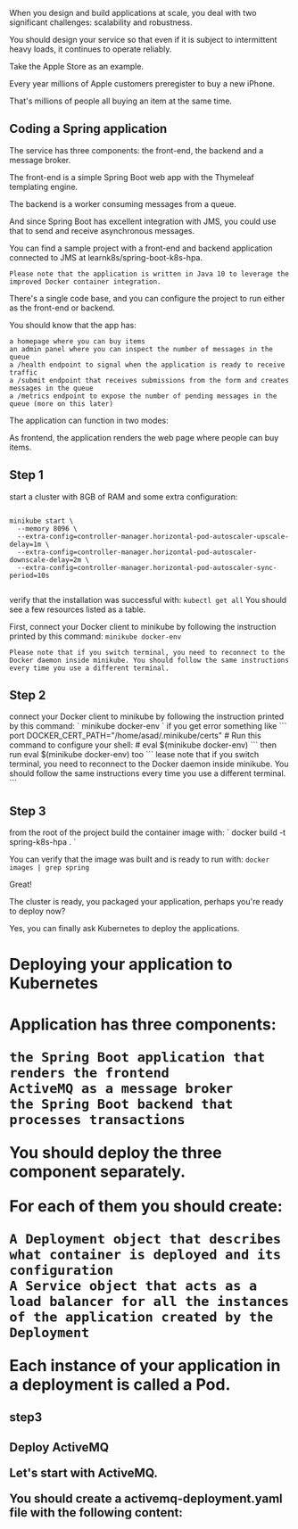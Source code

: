 When you design and build applications at scale, you deal with two significant challenges: scalability and robustness.

You should design your service so that even if it is subject to intermittent heavy loads, it continues to operate reliably.

Take the Apple Store as an example.

Every year millions of Apple customers preregister to buy a new iPhone.

That's millions of people all buying an item at the same time.




<h2>Coding a Spring application</h2>

The service has three components: the front-end, the backend and a message broker.

The front-end is a simple Spring Boot web app with the Thymeleaf templating engine.

The backend is a worker consuming messages from a queue.

And since Spring Boot has excellent integration with JMS, you could use that to send and receive asynchronous messages.

You can find a sample project with a front-end and backend application connected to JMS at learnk8s/spring-boot-k8s-hpa.

    Please note that the application is written in Java 10 to leverage the improved Docker container integration.

There's a single code base, and you can configure the project to run either as the front-end or backend.

You should know that the app has:

    a homepage where you can buy items
    an admin panel where you can inspect the number of messages in the queue
    a /health endpoint to signal when the application is ready to receive traffic
    a /submit endpoint that receives submissions from the form and creates messages in the queue
    a /metrics endpoint to expose the number of pending messages in the queue (more on this later)

The application can function in two modes:

As frontend, the application renders the web page where people can buy items.

<h2>Step 1</h2>
start a cluster with 8GB of RAM and some extra configuration:

```

minikube start \
  --memory 8096 \
  --extra-config=controller-manager.horizontal-pod-autoscaler-upscale-delay=1m \
  --extra-config=controller-manager.horizontal-pod-autoscaler-downscale-delay=2m \
  --extra-config=controller-manager.horizontal-pod-autoscaler-sync-period=10s
  
```
verify that the installation was successful with: `kubectl get all`
You should see a few resources listed as a table.

First, connect your Docker client to minikube by following the instruction printed by this command: `minikube docker-env`
```
Please note that if you switch terminal, you need to reconnect to the Docker daemon inside minikube. You should follow the same instructions every time you use a different terminal.

```
<h2>Step 2</h2>
connect your Docker client to minikube by following the instruction printed by this command:
` minikube docker-env `
if you get error something like 
``` 
port DOCKER_CERT_PATH="/home/asad/.minikube/certs"
# Run this command to configure your shell:
# eval $(minikube docker-env)
```
then run eval $(minikube docker-env) too
```
lease note that if you switch terminal, you need to reconnect to the Docker daemon inside minikube. You should follow the same instructions every time you use a different terminal.
```
<h2>Step 3</h2>
from the root of the project build the container image with:
` docker build -t spring-k8s-hpa . `

You can verify that the image was built and is ready to run with:
`docker images | grep spring`

Great!

The cluster is ready, you packaged your application, perhaps you're ready to deploy now?

Yes, you can finally ask Kubernetes to deploy the applications.

<h1>Deploying your application to Kubernetes<h1>
   
 Application has three components:

    the Spring Boot application that renders the frontend
    ActiveMQ as a message broker
    the Spring Boot backend that processes transactions

You should deploy the three component separately.

For each of them you should create:

    A Deployment object that describes what container is deployed and its configuration
    A Service object that acts as a load balancer for all the instances of the application created by the Deployment

Each instance of your application in a deployment is called a Pod.

<h2>step3<h2>
Deploy ActiveMQ

Let's start with ActiveMQ.

You should create a activemq-deployment.yaml file with the following content:


